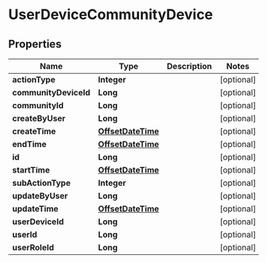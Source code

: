 
# UserDeviceCommunityDevice

## Properties
Name | Type | Description | Notes
------------ | ------------- | ------------- | -------------
**actionType** | **Integer** |  |  [optional]
**communityDeviceId** | **Long** |  |  [optional]
**communityId** | **Long** |  |  [optional]
**createByUser** | **Long** |  |  [optional]
**createTime** | [**OffsetDateTime**](OffsetDateTime.md) |  |  [optional]
**endTime** | [**OffsetDateTime**](OffsetDateTime.md) |  |  [optional]
**id** | **Long** |  |  [optional]
**startTime** | [**OffsetDateTime**](OffsetDateTime.md) |  |  [optional]
**subActionType** | **Integer** |  |  [optional]
**updateByUser** | **Long** |  |  [optional]
**updateTime** | [**OffsetDateTime**](OffsetDateTime.md) |  |  [optional]
**userDeviceId** | **Long** |  |  [optional]
**userId** | **Long** |  |  [optional]
**userRoleId** | **Long** |  |  [optional]



